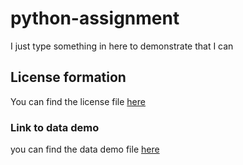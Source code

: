 # python-assignment
I just type something in here to demonstrate that I can
## License formation
You can find the license file [here](/LICENSE)
### Link to data demo
you can find the data demo file [here](/data_demo.py)

